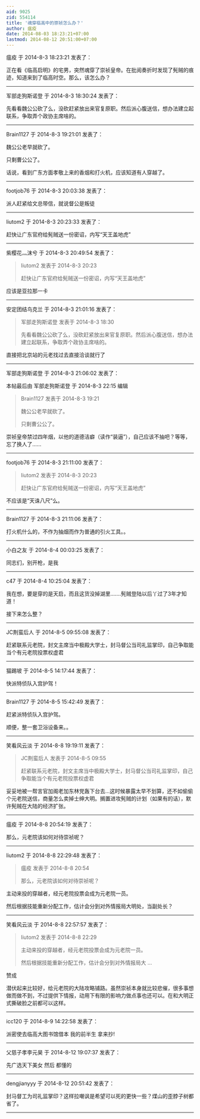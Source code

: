 ```yaml
---
aid: 9025
zid: 554114
title: '魂穿临高中的崇祯怎么办？'
author: 瘟疫
date: 2014-08-03 18:23:21+07:00
lastmod: 2014-08-12 20:51:00+07:00
---
```


瘟疫 于 2014-8-3 18:23:21 发表了：

正在看《临高启明》的宅男，突然魂穿了崇祯皇帝。在批阅奏折时发现了髡贼的痕迹，知道来到了临高时空。那么，该怎么办？

---------

军部走狗斯诺登 于 2014-8-3 18:30:24 发表了：

先看看魏公公砍了么，没砍赶紧放出来官复原职。然后派心腹送信，想办法建立起联系，争取弄个政协主席啥的。

---------

Brain1127 于 2014-8-3 19:21:01 发表了：

魏公公老早就砍了。

只剩曹公公了。

话说，看到广东方面孝敬上来的香烟和打火机，应该知道有人穿越了。

---------

footjob76 于 2014-8-3 20:03:38 发表了：

派人赶紧给文总带信，就说督公是叛徒

---------

liutom2 于 2014-8-3 20:23:33 发表了：

赶快让广东官府给髡贼送一份密诏，内写“天王盖地虎”

---------

紫樱花灬沫兮 于 2014-8-3 20:49:54 发表了：

> liutom2 发表于 2014-8-3 20:23
> 
> 赶快让广东官府给髡贼送一份密诏，内写“天王盖地虎”



应该是亚拉那一卡

---------

安定团结鸟克兰 于 2014-8-3 21:01:16 发表了：

> 军部走狗斯诺登 发表于 2014-8-3 18:30
> 
> 先看看魏公公砍了么，没砍赶紧放出来官复原职。然后派心腹送信，想办法建立起联系，争取弄个政协主席啥的。



直接把北京站的元老找过去直接洽谈就行了

---------

军部走狗斯诺登 于 2014-8-3 21:06:02 发表了：

本帖最后由 军部走狗斯诺登 于 2014-8-3 22:15 编辑 


> 
> Brain1127 发表于 2014-8-3 19:21
> 
> 魏公公老早就砍了。
> 
> 只剩曹公公了。



崇祯皇帝禁过四年烟，以他的道德洁癖（读作“装逼”），自己应该不抽吧？等等，忘了换人了……

---------

footjob76 于 2014-8-3 21:11:00 发表了：

> liutom2 发表于 2014-8-3 20:23
> 
> 赶快让广东官府给髡贼送一份密诏，内写“天王盖地虎”



不应该是“天诛八尺”么。

---------

Brain1127 于 2014-8-3 21:11:06 发表了：

打火机什么的，不作为抽烟而作为普通的引火工具。。

---------

小白之友 于 2014-8-4 00:03:25 发表了：

同志们，别开枪，是我

---------

c47 于 2014-8-4 10:25:04 发表了：

我在想，要是穿的是天启，而且这货没掉湖里.......髡贼登陆以后丫过了3年才知道！

接下来怎么整？

---------

JC荆蛮后人 于 2014-8-5 09:55:08 发表了：

赶紧联系元老院，封文主席当中极殿大学士，封马督公当司礼监掌印，自己争取能当个有元老院投票权虚君

---------

猫踢坡 于 2014-8-5 14:17:44 发表了：

快派特侦队入宫护驾！

---------

Brain1127 于 2014-8-5 15:42:49 发表了：

赶紧派特侦队入宫护驾。

顺便，整一套卫浴设备来。。

---------

笑看风云淡 于 2014-8-8 19:19:11 发表了：

> JC荆蛮后人 发表于 2014-8-5 09:55
> 
> 赶紧联系元老院，封文主席当中极殿大学士，封马督公当司礼监掌印，自己争取能当个有元老院投票权虚君



妥妥地被一帮言官加阁老加东林党轰下台去...这时候暴露太早不划算，还不如偷偷个元老院送信，商量怎么卖掉士绅大明。搁置进攻髡贼的计划（如果有的话），默许髡贼在大陆的经济扩张。

---------

瘟疫 于 2014-8-8 20:54:19 发表了：

那么，元老院该如何对待崇祯呢？

---------

liutom2 于 2014-8-8 22:29:48 发表了：

> 瘟疫 发表于 2014-8-8 20:54
> 
> 那么，元老院该如何对待崇祯呢？



主动来投的穿越者，经元老院投票会成为元老院一员。

然后根据技能重新分配工作，估计会分到对外情报局大明处，当副处长？

---------

笑看风云淡 于 2014-8-8 22:57:57 发表了：

> liutom2 发表于 2014-8-8 22:29
> 
> 主动来投的穿越者，经元老院投票会成为元老院一员。
> 
> 然后根据技能重新分配工作，估计会分到对外情报局大 ...



赞成

潜伏起来比较好，给元老院的大陆攻略铺路。虽然崇祯本身就比较悲催，很多事想做而做不到，不过提供下情报，动用下有限的影响力做点事也还可以。在和大明正式撕破脸之前都可以这样。

---------

icc120 于 2014-8-9 14:22:58 发表了：

派密使去临高大图书馆借本 我的前半生 拿来抄!

---------

父慈子孝李元昊 于 2014-8-12 19:07:37 发表了：

先广选天下美女 然后 都懂的

---------

dengjianyyy 于 2014-8-12 20:51:42 发表了：

封马督工为司礼监掌印？这样拉嘲讽是希望可以死的更快一些？煤山的歪脖子树都省了。

---------

